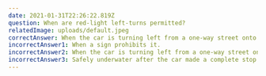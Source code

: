 ```yaml
---
date: 2021-01-31T22:26:22.819Z
question: When are red-light left-turns permitted?
relatedImage: uploads/default.jpeg
correctAnswer: When the car is turning left from a one-way street onto another.
incorrectAnswer1: When a sign prohibits it.
incorrectAnswer2: When the car is turning left from a one-way street onto a two-way street.
incorrectAnswer3: Safely underwater after the car made a complete stop.
---
```


